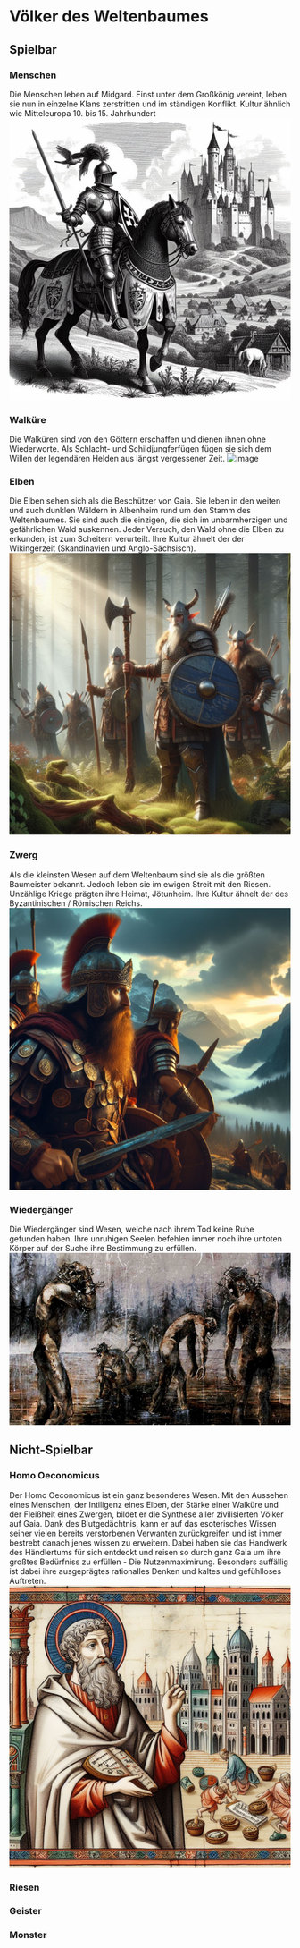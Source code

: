 # Völker des Weltenbaumes

## Spielbar

### Menschen
Die Menschen leben auf Midgard. Einst unter dem Großkönig vereint, leben sie nun in einzelne Klans zerstritten und im ständigen Konflikt. Kultur ähnlich wie Mitteleuropa 10. bis 15. Jahrhundert
![image](/images/Mensch.jpg)

### Walküre
Die Walküren sind von den Göttern erschaffen und dienen ihnen ohne Wiederworte. Als Schlacht- und Schildjungferfügen fügen sie sich dem Willen der legendären Helden aus längst vergessener Zeit. 
![image](/images/Walküren.jpg)

### Elben
Die Elben sehen sich als die Beschützer von Gaia. Sie leben in den weiten und auch dunklen Wäldern in Albenheim rund um den Stamm des Weltenbaumes. Sie sind auch die einzigen, die sich im unbarmherzigen und gefährlichen Wald auskennen. Jeder Versuch, den Wald ohne die Elben zu erkunden, ist zum Scheitern verurteilt. Ihre Kultur ähnelt der der Wikingerzeit (Skandinavien und Anglo-Sächsisch).
![image](/images/Elben.jpg)

### Zwerg
Als die kleinsten Wesen auf dem Weltenbaum sind sie als die größten Baumeister bekannt. Jedoch leben sie im ewigen Streit mit den Riesen. Unzählige Kriege prägten ihre Heimat, Jötunheim. Ihre Kultur ähnelt der des Byzantinischen / Römischen Reichs.
![image](/images/Zwerge.jpg)

### Wiedergänger
Die Wiedergänger sind Wesen, welche nach ihrem Tod keine Ruhe gefunden haben. Ihre unruhigen Seelen befehlen immer noch ihre untoten Körper auf der Suche ihre Bestimmung zu erfüllen.
![Wiedergänger Problem](/images/WiedergaengerProblem.webp)

## Nicht-Spielbar

### Homo Oeconomicus
Der Homo Oeconomicus ist ein ganz besonderes Wesen. Mit den Aussehen eines Menschen, der Intiligenz eines Elben, der Stärke einer Walküre und der Fleißheit eines Zwergen, bildet er die Synthese aller zivilisierten Völker auf Gaia. Dank des Blutgedächtnis, kann er auf das esoterisches Wissen seiner vielen bereits verstorbenen Verwanten zurückgreifen und ist immer bestrebt danach jenes wissen zu erweitern. Dabei haben sie das Handwerk des Händlertums für sich entdeckt und reisen so durch ganz Gaia um ihre großtes Bedürfniss zu erfüllen - Die Nutzenmaximirung. Besonders auffällig ist dabei ihre ausgeprägtes rationalles Denken und kaltes und gefühlloses Auftreten. 
![Wiedergänger Problem](/images/HomoOeconomicus1.jpg)

### Riesen

### Geister

### Monster
